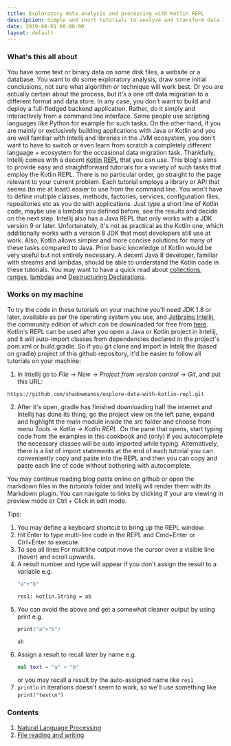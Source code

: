 ```yaml
---
title: Exploratory data analysis and processing with Kotlin REPL
description: Simple and short tutorials to analyze and transform data interactively using the Kotlin REPL
date: 2019-08-01 00:00:00
layout: default
---
```


### What's this all about

You have some text or binary data on some disk files, a website or a database. You want to do some exploratory analysis, draw some initial conclusions, not sure what algorithm or technique will work best. Or you are actually certain about the process, but it's a one off data migration to a different format and data store. In any case, you don't want to build and deploy a full-fledged backend application. Rather, do it simply and interactively from a command line interface. Some people use scripting languages like Python for example for such tasks. On the other hand, if you are mainly or exclusively building applications with Java or Kotlin and you are well familiar with Intellij and libraries in the JVM ecosystem, you don't want to have to switch or even learn from scratch a completely different language + ecosystem for the occasional data migration task. Thankfully, Intellij comes with a decent [Kotlin](https://kotlinlang.org/) [REPL](https://en.wikipedia.org/wiki/Read%E2%80%93eval%E2%80%93print_loop) that you can use. This blog's aims to provide easy and straightforward tutorials for a variety of such tasks that employ the Kotlin REPL. There is no particular order, go straight to the page relevant to your current problem. Each tutorial employs a library or API that seems (to me at least) easier to use from the command line. You won't have to define multiple classes, methods, factories, services, configuration files, repositories etc as you do with applications. Just type a short line of Kotlin code, maybe use a lambda you defined before, see the results and decide on the next step. Intellij also has a Java REPL that only works with a JDK version 9 or later. Unfortunately, it's not as practical as the Kotlin one, which additionally works with a version 8 JDK that most developers still use at work. Also, Kotlin allows simpler and more concise solutions for many of these tasks compared to Java. Prior basic knowledge of Kotlin would be very useful but not entirely necessary. A decent Java 8 developer, familiar with streams and lambdas, should be able to understand the Kotlin code in these tutorials. You may want to have a quick read about [collections](https://kotlinlang.org/docs/reference/collections.html), [ranges](https://kotlinlang.org/docs/reference/ranges.html), [lambdas](https://kotlinlang.org/docs/reference/lambdas.html#lambda-expressions-and-anonymous-functions) and [Destructuring Declarations](https://kotlinlang.org/docs/reference/multi-declarations.html).

### Works on my machine

To try the code in these tutorials on your machine you'll need JDK 1.8 or later, available as per the operating system you use, and [Jetbrains Intellij](https://www.jetbrains.com/idea/), the community edition of which can be downloaded for free from [here](https://www.jetbrains.com/idea/download). Kotlin's REPL can be used after you open a Java or Kotlin project in Intellij, and it will auto-import classes from dependencies declared in the project's pom.xml or build.gradle. So if you git clone and import in Intelij the (based on gradle) project of this github repository, it'd be easier to follow all tutorials on your machine:

1. In Intellij go to _File_ -> _New_ -> _Project from version control_ -> _Git_, and put this URL:

`https://github.com/shadowmanos/explore-data-with-kotlin-repl.git`

2. After it's open, gradle has finished downloading half the internet and Intellij has done its thing, go the project view on the left pane, expand and highlight the _main_ module inside the _src_ folder and choose from menu _Tools_ -> _Kotlin_ -> _Kotlin REPL_. On the pane that opens, start typing code from the examples in this cookbook and (only) if you autocomplete the necessary classes will be auto imported while typing. Alternatively, there is a list of import statements at the end of each tutorial you can conveniently copy and paste into the REPL and then you can copy and paste each line of code without bothering with autocomplete.
 
You may continue reading blog posts online on github or open the markdown files in the _tutorials_ folder and Intellij will render them with its Markdown plugin. You can navigate to links by clicking if your are viewing in preview mode or Ctrl + Click in edit mode.

Tips:

1. You may define a keyboard shortcut to bring up the REPL window. 
2. Hit Enter to type multi-line code in the REPL and Cmd+Enter or Ctrl+Enter to execute.
3. To see all lines For multiline output move the cursor over a visible line (hover) and scroll upwards.
4. A result number and type will appear if you don't assign the result to a variable e.g. 
   ```kotlin
   "a"+"b"
   ```
   ```text
   res1: kotlin.String = ab
   ``` 
5. You can avoid the above and get a somewhat cleaner output by using print e.g.
   ```kotlin
   print("a"+"b")
   ```
   ```text
   ab
   ```
6. Assign a result to recall later by name e.g.
   ```kotlin
   val text = "a" + "b"
   ```
   or you may recall a result by the auto-assigned name like `res1`
7. `println` in iterations doesn't seem to work, so we'll use something like `print("text\n")`

### Contents

1. [Natural Language Processing](tutorials/naturalLanguage/intro.md)
2. [File reading and writing](tutorials/processingFiles/intro.md)
